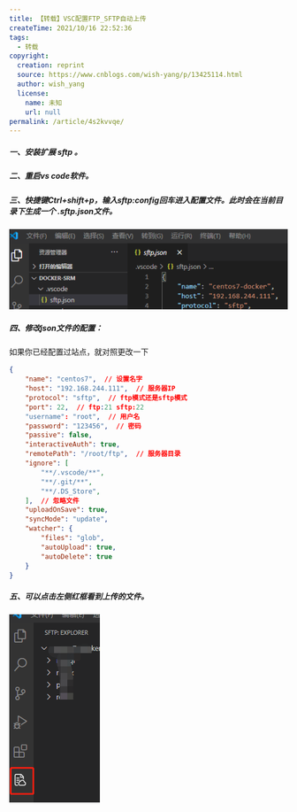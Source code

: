 ```yaml
---
title: 【转载】VSC配置FTP_SFTP自动上传
createTime: 2021/10/16 22:52:36
tags:
  - 转载
copyright:
  creation: reprint
  source: https://www.cnblogs.com/wish-yang/p/13425114.html
  author: wish_yang
  license:
    name: 未知
    url: null
permalink: /article/4s2kvvqe/
---
```


##### 一、安装扩展 sftp 。

##### 二、重启vs code软件。

##### 三、快捷键Ctrl+shift+p，输入sftp:config回车进入配置文件。此时会在当前目录下生成一个 .sftp.json文件。

![](../images/fbffb6136093b5fad656f63a63e597ed.png)

##### 四、修改json文件的配置：

如果你已经配置过站点，就对照更改一下

```json
{
    "name": "centos7",  // 设置名字
    "host": "192.168.244.111",  // 服务器IP
    "protocol": "sftp",  // ftp模式还是sftp模式
    "port": 22,  // ftp:21 sftp:22
    "username": "root",  // 用户名
    "password": "123456",  // 密码
    "passive": false, 
    "interactiveAuth": true,
    "remotePath": "/root/ftp",  // 服务器目录
    "ignore": [
        "**/.vscode/**",
        "**/.git/**",
        "**/.DS_Store",
    ],  // 忽略文件
    "uploadOnSave": true,
    "syncMode": "update",
    "watcher": {
        "files": "glob",
        "autoUpload": true,
        "autoDelete": true
    }
}
```

##### 五、可以点击左侧红框看到上传的文件。

![](../images/59540664e57cece29edb2dcc35fd4dc9.png)

